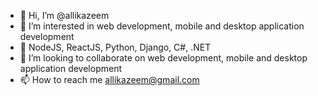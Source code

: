 - 👋 Hi, I’m @allikazeem
- 👀 I’m interested in web development, mobile and desktop application development 
- 🌱 NodeJS, ReactJS, Python, Django, C#, .NET
- 💞️ I’m looking to collaborate on web development, mobile and desktop application development
- 📫 How to reach me allikazeem@gmail.com

<!---
allikazeem/allikazeem is a ✨ special ✨ repository because its `README.md` (this file) appears on your GitHub profile.
You can click the Preview link to take a look at your changes.
--->
